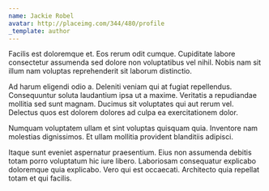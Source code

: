 ```yaml
---
name: Jackie Robel
avatar: http://placeimg.com/344/480/profile
_template: author
---
```

Facilis est doloremque et. Eos rerum odit cumque. Cupiditate labore consectetur assumenda sed dolore non voluptatibus vel nihil. Nobis nam sit illum nam voluptas reprehenderit sit laborum distinctio.
  
Ad harum eligendi odio a. Deleniti veniam qui at fugiat repellendus. Consequuntur soluta laudantium ipsa ut a maxime. Veritatis a repudiandae mollitia sed sunt magnam. Ducimus sit voluptates qui aut rerum vel. Delectus quos est dolorem dolores ad culpa ea exercitationem dolor.
  
Numquam voluptatem ullam et sint voluptas quisquam quia. Inventore nam molestias dignissimos. Et ullam mollitia provident blanditiis adipisci.
  
Itaque sunt eveniet aspernatur praesentium. Eius non assumenda debitis totam porro voluptatum hic iure libero. Laboriosam consequatur explicabo doloremque quia explicabo. Vero qui est occaecati. Architecto quia repellat totam et qui facilis.
